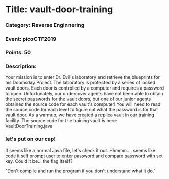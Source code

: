 # Title: vault-door-training
### Category: Reverse Enginnering
### Event: picoCTF2019
### Points: 50

### Description:
Your mission is to enter Dr. Evil's laboratory and retrieve the blueprints for his Doomsday Project. The laboratory is protected by a series of locked vault doors. Each door is controlled by a computer and requires a password to open. Unfortunately, our undercover agents have not been able to obtain the secret passwords for the vault doors, but one of our junior agents obtained the source code for each vault's computer! You will need to read the source code for each level to figure out what the password is for that vault door. As a warmup, we have created a replica vault in our training facility. The source code for the training vault is here: VaultDoorTraining.java

### let's put on our cap!
It seems like a normal Java file, let's check it out. Hhmmm.... seems like code it self prompt user to enter password and compare password with set key.  Could it be... the flag itself?

"Don't compile and run the program if you don't understand what it do."